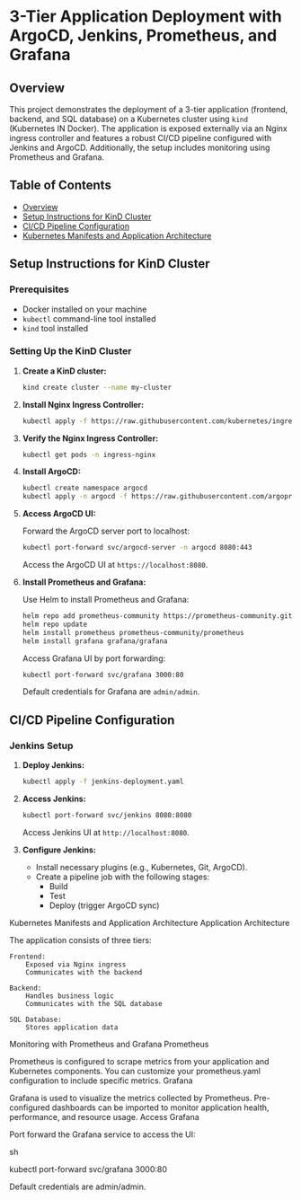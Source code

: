 # 3-Tier Application Deployment with ArgoCD, Jenkins, Prometheus, and Grafana

## Overview

This project demonstrates the deployment of a 3-tier application (frontend, backend, and SQL database) on a Kubernetes cluster using `kind` (Kubernetes IN Docker). The application is exposed externally via an Nginx ingress controller and features a robust CI/CD pipeline configured with Jenkins and ArgoCD. Additionally, the setup includes monitoring using Prometheus and Grafana.

## Table of Contents

- [Overview](#overview)
- [Setup Instructions for KinD Cluster](#setup-instructions-for-kind-cluster)
- [CI/CD Pipeline Configuration](#cicd-pipeline-configuration)
- [Kubernetes Manifests and Application Architecture](#kubernetes-manifests-and-application-architecture)

## Setup Instructions for KinD Cluster

### Prerequisites

- Docker installed on your machine
- `kubectl` command-line tool installed
- `kind` tool installed

### Setting Up the KinD Cluster

1. **Create a KinD cluster:**

    ```sh
    kind create cluster --name my-cluster
    ```

2. **Install Nginx Ingress Controller:**

    ```sh
    kubectl apply -f https://raw.githubusercontent.com/kubernetes/ingress-nginx/main/deploy/static/provider/kind/deploy.yaml
    ```

3. **Verify the Nginx Ingress Controller:**

    ```sh
    kubectl get pods -n ingress-nginx
    ```

4. **Install ArgoCD:**

    ```sh
    kubectl create namespace argocd
    kubectl apply -n argocd -f https://raw.githubusercontent.com/argoproj/argo-cd/stable/manifests/install.yaml
    ```

5. **Access ArgoCD UI:**

    Forward the ArgoCD server port to localhost:

    ```sh
    kubectl port-forward svc/argocd-server -n argocd 8080:443
    ```

    Access the ArgoCD UI at `https://localhost:8080`.

6. **Install Prometheus and Grafana:**

    Use Helm to install Prometheus and Grafana:

    ```sh
    helm repo add prometheus-community https://prometheus-community.github.io/helm-charts
    helm repo update
    helm install prometheus prometheus-community/prometheus
    helm install grafana grafana/grafana
    ```

    Access Grafana UI by port forwarding:

    ```sh
    kubectl port-forward svc/grafana 3000:80
    ```

    Default credentials for Grafana are `admin/admin`.

## CI/CD Pipeline Configuration

### Jenkins Setup

1. **Deploy Jenkins:**

    ```sh
    kubectl apply -f jenkins-deployment.yaml
    ```

2. **Access Jenkins:**

    ```sh
    kubectl port-forward svc/jenkins 8080:8080
    ```

    Access Jenkins UI at `http://localhost:8080`.

3. **Configure Jenkins:**

    - Install necessary plugins (e.g., Kubernetes, Git, ArgoCD).
    - Create a pipeline job with the following stages:
      - Build
      - Test
      - Deploy (trigger ArgoCD sync)



Kubernetes Manifests and Application Architecture
Application Architecture

The application consists of three tiers:

    Frontend:
        Exposed via Nginx ingress
        Communicates with the backend

    Backend:
        Handles business logic
        Communicates with the SQL database

    SQL Database:
        Stores application data


Monitoring with Prometheus and Grafana
Prometheus

Prometheus is configured to scrape metrics from your application and Kubernetes components. You can customize your prometheus.yaml configuration to include specific metrics.
Grafana

Grafana is used to visualize the metrics collected by Prometheus. Pre-configured dashboards can be imported to monitor application health, performance, and resource usage.
Access Grafana

Port forward the Grafana service to access the UI:

sh

kubectl port-forward svc/grafana 3000:80

Default credentials are admin/admin.

